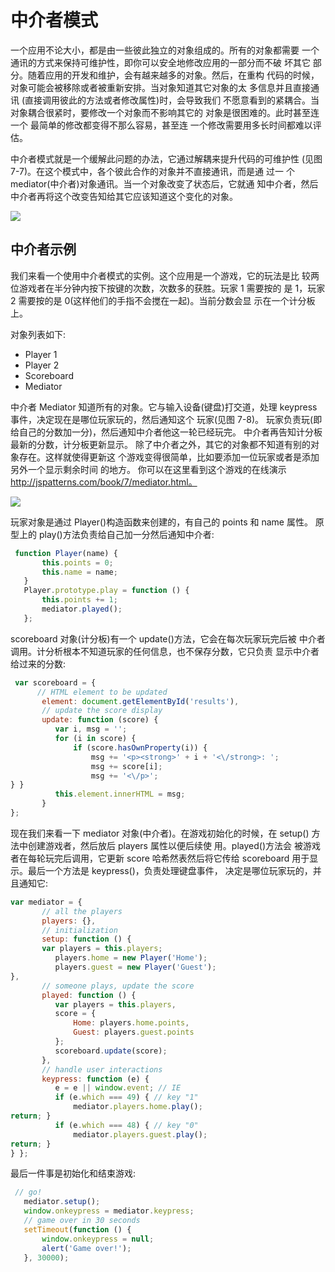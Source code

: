 # 中介者模式

一个应用不论大小，都是由一些彼此独立的对象组成的。所有的对象都需要 一个通讯的方式来保持可维护性，即你可以安全地修改应用的一部分而不破 坏其它 部分。随着应用的开发和维护，会有越来越多的对象。然后，在重构 代码的时候，对象可能会被移除或者被重新安排。当对象知道其它对象的太 多信息并且直接通讯 (直接调用彼此的方法或者修改属性)时，会导致我们 不愿意看到的紧耦合。当对象耦合很紧时，要修改一个对象而不影响其它的 对象是很困难的。此时甚至连一个 最简单的修改都变得不那么容易，甚至连 一个修改需要用多长时间都难以评估。

中介者模式就是一个缓解此问题的办法，它通过解耦来提升代码的可维护性 (见图 7-7)。在这个模式中，各个彼此合作的对象并不直接通讯，而是通 过一 个 mediator(中介者)对象通讯。当一个对象改变了状态后，它就通 知中介者，然后中介者再将这个改变告知给其它应该知道这个变化的对象。

![](https://upload-images.jianshu.io/upload_images/9403248-9a8cfb5091a87a9e.png?imageMogr2/auto-orient/strip%7CimageView2/2/w/1240)

## 中介者示例

我们来看一个使用中介者模式的实例。这个应用是一个游戏，它的玩法是比 较两位游戏者在半分钟内按下按键的次数，次数多的获胜。玩家 1 需要按的 是 1，玩家 2 需要按的是 0(这样他们的手指不会搅在一起)。当前分数会显 示在一个计分板上。

对象列表如下:
- Player 1
- Player 2
- Scoreboard
- Mediator

中介者 Mediator 知道所有的对象。它与输入设备(键盘)打交道，处理 keypress 事件，决定现在是哪位玩家玩的，然后通知这个 玩家(见图 7-8)。 玩家负责玩(即给自己的分数加一分)，然后通知中介者他这一轮已经玩完。 中介者再告知计分板最新的分数，计分板更新显示。
除了中介者之外，其它的对象都不知道有别的对象存在。这样就使得更新这
个游戏变得很简单，比如要添加一位玩家或者是添加另外一个显示剩余时间
的地方。
你可以在这里看到这个游戏的在线演示 http://jspatterns.com/book/7/mediator.html。

![](https://upload-images.jianshu.io/upload_images/9403248-d1b5fe59014208fd.png?imageMogr2/auto-orient/strip%7CimageView2/2/w/1240)

玩家对象是通过 Player()构造函数来创建的，有自己的 points 和 name 属性。 原型上的 play()方法负责给自己加一分然后通知中介者:

```js
 function Player(name) {
       this.points = 0;
       this.name = name;
   }
   Player.prototype.play = function () {
       this.points += 1;
       mediator.played();
   };
```

scoreboard 对象(计分板)有一个 update()方法，它会在每次玩家玩完后被 中介者调用。计分析根本不知道玩家的任何信息，也不保存分数，它只负责 显示中介者给过来的分数:

```js
 var scoreboard = {
      // HTML element to be updated
       element: document.getElementById('results'),
       // update the score display
       update: function (score) {
          var i, msg = '';
          for (i in score) {
              if (score.hasOwnProperty(i)) {
                  msg += '<p><strong>' + i + '<\/strong>: ';
                  msg += score[i];
                  msg += '<\/p>';
} }
          this.element.innerHTML = msg;
       }
};
```

现在我们来看一下 mediator 对象(中介者)。在游戏初始化的时候，在 setup() 方法中创建游戏者，然后放后 players 属性以便后续使 用。played()方法会 被游戏者在每轮玩完后调用，它更新 score 哈希然表然后将它传给 scoreboard 用于显示。最后一个方法是 keypress()，负责处理键盘事件， 决定是哪位玩家玩的，并且通知它:


```js
var mediator = {
       // all the players
       players: {},
       // initialization
       setup: function () {
       var players = this.players;
          players.home = new Player('Home');
          players.guest = new Player('Guest');
},
       // someone plays, update the score
       played: function () {
          var players = this.players,
          score = {
              Home: players.home.points,
              Guest: players.guest.points
          };
          scoreboard.update(score);
       },
       // handle user interactions
       keypress: function (e) {
          e = e || window.event; // IE
          if (e.which === 49) { // key "1"
              mediator.players.home.play();
return; }
          if (e.which === 48) { // key "0"
              mediator.players.guest.play();
return; }
} };
```

最后一件事是初始化和结束游戏:

```js
 // go!
   mediator.setup();
   window.onkeypress = mediator.keypress;
   // game over in 30 seconds
   setTimeout(function () {
       window.onkeypress = null;
       alert('Game over!');
   }, 30000);

```
